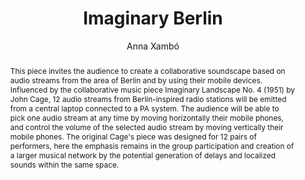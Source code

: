 --- 
  title: "Imaginary Berlin" 
  abstract: "This piece invites the audience to create a collaborative soundscape based on audio streams from the area of Berlin and by using their mobile devices. Influenced by the collaborative music piece Imaginary Landscape No. 4 (1951) by John Cage, 12 audio streams from Berlin-inspired radio stations will be emitted from a central laptop connected to a PA system. The audience will be able to pick one audio stream at any time by moving horizontally their mobile phones, and control the volume of the selected audio stream by moving vertically their mobile phones. The original Cage's piece was designed for 12 pairs of performers, here the emphasis remains in the group participation and creation of a larger musical network by the potential generation of delays and localized sounds within the same space." 
  address: "Berlin" 
  author: "Anna Xambó" 
  booktitle: "Proceedings of the International Web Audio Conference" 
  editor: "Jan Monschke, Christoph Guttandin, Norbert Schnell, Thomas Jenkinson, Jack Schaedler" 
  month: "Proceedings of the International Web Audio Conference"
  pages: "" 
  publisher: "TU Berlin" 
  series: "WAC '18"
  type: "Video"  
  year: "2018" 
  id: "2018_vid6" 
  tags: year2018
  media: https://www.youtube.com/watch?v=v7FwOEy0jK4 
  pdflink: /_data/papers/pdf/2018/2018_vid6.pdf
  ISSN: 2663-5844
---